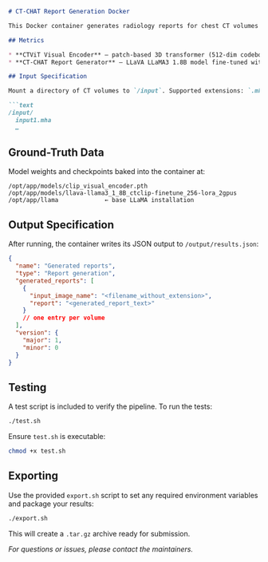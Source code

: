 ````markdown
# CT-CHAT Report Generation Docker

This Docker container generates radiology reports for chest CT volumes using a two-stage pipeline: a 3D CTViT visual encoder and a LLaVA-based LLaMA3 model fine-tuned as CT-CHAT. You can use this docker to start creating docker of your own model for submission.

## Metrics

* **CTViT Visual Encoder** – patch-based 3D transformer (512-dim codebook) that produces volume embeddings  
* **CT-CHAT Report Generator** – LLaVA LLaMA3 1.8B model fine-tuned with LoRA for radiology report synthesis

## Input Specification

Mount a directory of CT volumes to `/input`. Supported extensions: `.mha`, `.nii`, `.nii.gz`. Each file is processed independently; the base filename (without extension) is used as `input_image_name`.

```text
/input/
  input1.mha
  …
````

## Ground-Truth Data

Model weights and checkpoints baked into the container at:

```
/opt/app/models/clip_visual_encoder.pth
/opt/app/models/llava-llama3_1_8B_ctclip-finetune_256-lora_2gpus
/opt/app/llama             ← base LLaMA installation
```

## Output Specification

After running, the container writes its JSON output to `/output/results.json`:

```json
{
  "name": "Generated reports",
  "type": "Report generation",
  "generated_reports": [
    {
      "input_image_name": "<filename_without_extension>",
      "report": "<generated_report_text>"
    }
    // one entry per volume
  ],
  "version": {
    "major": 1,
    "minor": 0
  }
}
```

## Testing

A test script is included to verify the pipeline. To run the tests:

```bash
./test.sh
```

Ensure `test.sh` is executable:

```bash
chmod +x test.sh
```

## Exporting

Use the provided `export.sh` script to set any required environment variables and package your results:

```bash
./export.sh
```

This will create a `.tar.gz` archive ready for submission.

*For questions or issues, please contact the maintainers.*
